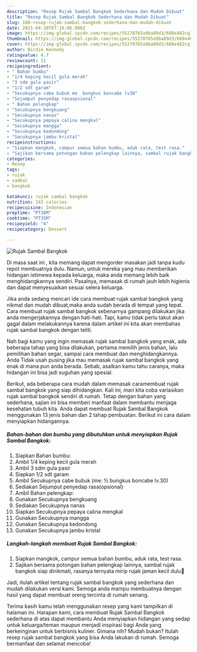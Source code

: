 ```yaml
---
description: "Resep Rujak Sambal Bangkok Sederhana dan Mudah Dibuat"
title: "Resep Rujak Sambal Bangkok Sederhana dan Mudah Dibuat"
slug: 180-resep-rujak-sambal-bangkok-sederhana-dan-mudah-dibuat
date: 2021-04-30T07:16:06.006Z
image: https://img-global.cpcdn.com/recipes/55270765a9ba89d3/680x482cq70/rujak-sambal-bangkok-foto-resep-utama.jpg
thumbnail: https://img-global.cpcdn.com/recipes/55270765a9ba89d3/680x482cq70/rujak-sambal-bangkok-foto-resep-utama.jpg
cover: https://img-global.cpcdn.com/recipes/55270765a9ba89d3/680x482cq70/rujak-sambal-bangkok-foto-resep-utama.jpg
author: Birdie Kennedy
ratingvalue: 4.7
reviewcount: 11
recipeingredient:
- " Bahan bumbu"
- "1/4 keping kecil gula merah"
- "3 sdm gula pasir"
- "1/2 sdt garam"
- "Secukupnya cabe bubuk me  bungkus boncabe lv30"
- "Sejumput penyedap rasaopsional"
- " Bahan pelengkap"
- "Secukupnya bengkuang"
- "Secukupnya nanas"
- "Secukupnya pepaya calina mengkal"
- "Secukupnya mangga"
- "Secukupnya kedondong"
- "Secukupnya jambu kristal"
recipeinstructions:
- "Siapkan mangkok, campur semua bahan bumbu, aduk rata, test rasa."
- "Sajikan bersama potongan bahan pelengkap lainnya, sambal rujak bangkok siap dinikmati, rasanya ternyata mirip rujak jaman kecil dulu🤭"
categories:
- Resep
tags:
- rujak
- sambal
- bangkok

katakunci: rujak sambal bangkok 
nutrition: 243 calories
recipecuisine: Indonesian
preptime: "PT38M"
cooktime: "PT35M"
recipeyield: "4"
recipecategory: Dessert

---
```



![Rujak Sambal Bangkok](https://img-global.cpcdn.com/recipes/55270765a9ba89d3/680x482cq70/rujak-sambal-bangkok-foto-resep-utama.jpg)

Di masa  saat ini , kita memang dapat mengorder masakan jadi tanpa kudu repot membuatnya dulu. Namun, untuk mereka yang mau memberikan hidangan istimewa kepada keluarga, maka anda memang lebih baik menghidangkannya sendiri. Pasalnya, memasak di rumah jauh lebih higienis dan dapat menyesuaikan sesuai selera keluarga.

Jika anda sedang mencari ide cara membuat rujak sambal bangkok yang nikmat dan mudah dibuat,maka anda sudah berada di tempat yang tepat. Cara membuat rujak sambal bangkok  sebenarnya gampang dilakukan jika anda mengerjakannya dengan hati-hati. Tapi, kamu tidak perlu takut akan gagal dalam melakukannya 
karena dalam artikel ini kita akan membahas rujak sambal bangkok dengan teliti.  



Nah bagi kamu yang ingin memasak rujak sambal bangkok yang enak, ada beberapa tahap yang bisa dilakukan, pertama memilih jenis bahan, lalu pemilihan bahan segar, sampai cara membuat dan menghidangkannya. Anda Tidak usah pusing jika mau memasak rujak sambal bangkok yang enak di mana pun anda berada. Sebab, asalkan kamu  tahu caranya, maka hidangan ini bisa jadi suguhan yang spesial.

Berikut, ada beberapa cara mudah dalam memasak caramembuat rujak sambal bangkok yang siap dihidangkan. Kali ini, mari kita coba variasikan rujak sambal bangkok sendiri di rumah. Tetap dengan bahan yang sederhana, sajian ini bisa memberi manfaat dalam membantu menjaga kesehatan tubuh kita. Anda dapat membuat Rujak Sambal Bangkok menggunakan 13 jenis bahan dan 2 tahap pembuatan. Berikut ini cara dalam menyiapkan hidangannya.

<!--inarticleads1-->

##### Bahan-bahan dan bumbu yang dibutuhkan untuk menyiapkan Rujak Sambal Bangkok:

1. Siapkan  Bahan bumbu:
1. Ambil 1/4 keping kecil gula merah
1. Ambil 3 sdm gula pasir
1. Siapkan 1/2 sdt garam
1. Ambil Secukupnya cabe bubuk (me: ½ bungkus boncabe lv.30)
1. Sediakan Sejumput penyedap rasa(opsional)
1. Ambil  Bahan pelengkap:
1. Gunakan Secukupnya bengkuang
1. Sediakan Secukupnya nanas
1. Siapkan Secukupnya pepaya calina mengkal
1. Gunakan Secukupnya mangga
1. Gunakan Secukupnya kedondong
1. Gunakan Secukupnya jambu kristal




<!--inarticleads2-->

##### Langkah-langkah membuat Rujak Sambal Bangkok:

1. Siapkan mangkok, campur semua bahan bumbu, aduk rata, test rasa.
1. Sajikan bersama potongan bahan pelengkap lainnya, sambal rujak bangkok siap dinikmati, rasanya ternyata mirip rujak jaman kecil dulu🤭




Jadi, itulah artikel tentang  rujak sambal bangkok  yang sederhana dan mudah dilakukan versi kami. Semoga anda mampu membuatnya dengan hasil yang dapat membuat oreng tercinta di rumah senang. 

Terima kasih kamu telah menggunakan resep yang kami tampilkan di halaman ini. Harapan kami, cara membuat  Rujak Sambal Bangkok sederhana di atas dapat membantu Anda menyiapkan hidangan yang sedap untuk keluarga/teman maupun menjadi inspirasi bagi Anda yang berkeinginan untuk berbisnis kuliner. Gimana nih? Mudah bukan? Itulah resep rujak sambal bangkok yang bisa Anda lakukan di rumah. Semoga bermanfaat dan selamat mencoba!

